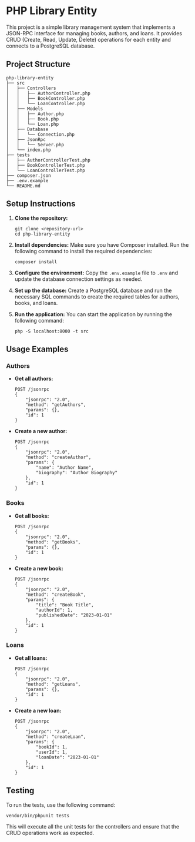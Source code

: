 # PHP Library Entity

This project is a simple library management system that implements a JSON-RPC interface for managing books, authors, and loans. It provides CRUD (Create, Read, Update, Delete) operations for each entity and connects to a PostgreSQL database.

## Project Structure

```
php-library-entity
├── src
│   ├── Controllers
│   │   ├── AuthorController.php
│   │   ├── BookController.php
│   │   └── LoanController.php
│   ├── Models
│   │   ├── Author.php
│   │   ├── Book.php
│   │   └── Loan.php
│   ├── Database
│   │   └── Connection.php
│   ├── JsonRpc
│   │   └── Server.php
│   └── index.php
├── tests
│   ├── AuthorControllerTest.php
│   ├── BookControllerTest.php
│   └── LoanControllerTest.php
├── composer.json
├── .env.example
└── README.md
```

## Setup Instructions

1. **Clone the repository:**
   ```
   git clone <repository-url>
   cd php-library-entity
   ```

2. **Install dependencies:**
   Make sure you have Composer installed. Run the following command to install the required dependencies:
   ```
   composer install
   ```

3. **Configure the environment:**
   Copy the `.env.example` file to `.env` and update the database connection settings as needed.

4. **Set up the database:**
   Create a PostgreSQL database and run the necessary SQL commands to create the required tables for authors, books, and loans.

5. **Run the application:**
   You can start the application by running the following command:
   ```
   php -S localhost:8000 -t src
   ```

## Usage Examples

### Authors

- **Get all authors:**
  ```
  POST /jsonrpc
  {
      "jsonrpc": "2.0",
      "method": "getAuthors",
      "params": {},
      "id": 1
  }
  ```

- **Create a new author:**
  ```
  POST /jsonrpc
  {
      "jsonrpc": "2.0",
      "method": "createAuthor",
      "params": {
          "name": "Author Name",
          "biography": "Author Biography"
      },
      "id": 1
  }
  ```

### Books

- **Get all books:**
  ```
  POST /jsonrpc
  {
      "jsonrpc": "2.0",
      "method": "getBooks",
      "params": {},
      "id": 1
  }
  ```

- **Create a new book:**
  ```
  POST /jsonrpc
  {
      "jsonrpc": "2.0",
      "method": "createBook",
      "params": {
          "title": "Book Title",
          "authorId": 1,
          "publishedDate": "2023-01-01"
      },
      "id": 1
  }
  ```

### Loans

- **Get all loans:**
  ```
  POST /jsonrpc
  {
      "jsonrpc": "2.0",
      "method": "getLoans",
      "params": {},
      "id": 1
  }
  ```

- **Create a new loan:**
  ```
  POST /jsonrpc
  {
      "jsonrpc": "2.0",
      "method": "createLoan",
      "params": {
          "bookId": 1,
          "userId": 1,
          "loanDate": "2023-01-01"
      },
      "id": 1
  }
  ```

## Testing

To run the tests, use the following command:
```
vendor/bin/phpunit tests
```

This will execute all the unit tests for the controllers and ensure that the CRUD operations work as expected.